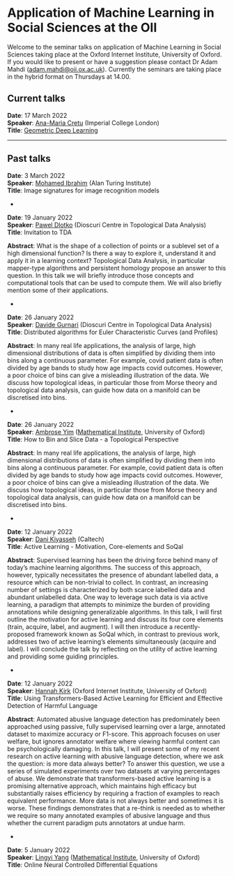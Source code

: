 # Application of Machine Learning in Social Sciences at the OII

Welcome to the seminar talks on application of Machine Learning in Social Sciences taking place at the Oxford Internet Institute, University of Oxford. If you would like to present or have a suggestion please contact Dr Adam Mahdi (adam.mahdi@oii.ox.ac.uk). Currently the seminars are taking place in the hybrid format on Thursdays at 14.00. 


## Current talks

__Date__: 17 March 2022\
__Speaker__:  	[Ana-Maria Cretu](https://cpg.doc.ic.ac.uk/team/ana-maria/) (Imperial College London)\
__Title__:   [Geometric Deep Learning](https://www.nature.com/articles/s41467-021-27714-6)

--- 
## Past talks

__Date__: 3 March 2022\
__Speaker__:  	[Mohamed Ibrahim](https://scholar.google.com.eg/citations?user=6-6sTUUAAAAJ&hl=en) (Alan Turing Institute)\
__Title__:   Image signatures for image recognition models

-

__Date__: 19 January 2022\
__Speaker__:  	[Pawel Dlotko](https://dioscuri-tda.org/members/pawel.html) (Dioscuri Centre in Topological Data Analysis)\
__Title__:   Invitation to TDA

__Abstract__: What is the shape of a collection of points or a sublevel set of a high dimensional function? Is there a way to explore it, understand it and apply it in a learning context? Topological Data Analysis, in particular mapper-type algorithms and persistent homology propose an answer to this question. In this talk we will briefly introduce those concepts and computational tools that can be used to compute them. We will also briefly mention some of their applications.

-

__Date__: 26 January 2022\
__Speaker__:  	[Davide Gurnari](https://dioscuri-tda.org/members/davide.html) (Dioscuri Centre in Topological Data Analysis)\
__Title__:   Distributed algorithms for Euler Characteristic Curves (and Profiles)

__Abstract__: In many real life applications, the analysis of large, high dimensional distributions of data is often simplified by dividing them into bins along a continuous parameter. For example, covid patient data is often divided by age bands to study how age impacts covid outcomes. However, a poor choice of bins can give a misleading illustration of the data. We discuss how topological ideas, in particular those from Morse theory and topological data analysis, can guide how data on a manifold can be discretised into bins.

-

__Date__: 26 January 2022\
__Speaker__:  	[Ambrose Yim](https://www.maths.ox.ac.uk/people/ambrose.yim) ([Mathematical Institute](https://www.maths.ox.ac.uk/people/ambrose.yim), University of Oxford)\
__Title__:    How to Bin and Slice Data - a Topological Perspective

__Abstract__: In many real life applications, the analysis of large, high dimensional distributions of data is often simplified by dividing them into bins along a continuous parameter. For example, covid patient data is often divided by age bands to study how age impacts covid outcomes. However, a poor choice of bins can give a misleading illustration of the data. We discuss how topological ideas, in particular those from Morse theory and topological data analysis, can guide how data on a manifold can be discretised into bins.


-

__Date__: 12 January 2022\
__Speaker__:  	[Dani Kiyasseh](https://danikiyasseh.github.io/) (Caltech)\
__Title__:    Active Learning - Motivation, Core-elements and SoQal

__Abstract__: Supervised learning has been the driving force behind many of today’s machine learning algorithms. The success of this approach, however, typically necessitates the presence of abundant labelled data, a resource which can be non-trivial to collect. In contrast, an increasing number of settings is characterized by both scarce labelled data and abundant unlabelled data. One way to leverage such data is via active learning, a paradigm that attempts to minimize the burden of providing annotations while designing generalizable algorithms. In this talk, I will first outline the motivation for active learning and discuss its four core elements (train, acquire, label, and augment). I will then introduce a recently-proposed framework known as SoQal which, in contrast to previous work, addresses two of active learning’s elements simultaneously (acquire and label). I will conclude the talk by reflecting on the utility of active learning and providing some guiding principles.

-

__Date__: 12 January 2022\
__Speaker__:  	[Hannah Kirk](https://www.hannahrosekirk.com/) (Oxford Internet Institute, University of Oxford)\
__Title__:    Using Transformers-Based Active Learning for Efficient and Effective Detection of Harmful Language

__Abstract__: Automated abusive language detection has predominately been approached using passive, fully supervised learning over a large, annotated dataset to maximize accuracy or F1-score. This approach focuses on user welfare, but ignores annotator welfare where viewing harmful content can be psychologically damaging. In this talk, I will present some of my recent research on active learning with abusive language detection, where we ask the question: is more data always better?  To answer this question, we use a series of simulated experiments over two datasets at varying percentages of abuse. We demonstrate that transformers-based active learning is a promising alternative approach, which maintains high efficacy but substantially raises efficiency by requiring a fraction of examples to reach equivalent performance. More data is not always better and sometimes it is worse. These findings demonstrates that a re-think is needed as to whether we require so many annotated examples of abusive language and thus whether the current paradigm puts annotators at undue harm.


-

__Date__: 5 January 2022\
__Speaker__:  	[Lingyi Yang](https://www.maths.ox.ac.uk/people/lingyi.yang) ([Mathematical Institute](https://www.maths.ox.ac.uk/people/ambrose.yim), University of Oxford)\
__Title__:    Online Neural Controlled Differential Equations
